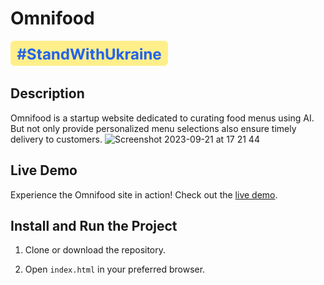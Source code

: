 # Omnifood

[![StandWithUkraine](https://raw.githubusercontent.com/vshymanskyy/StandWithUkraine/main/badges/StandWithUkraine.svg)](https://github.com/vshymanskyy/StandWithUkraine/blob/main/docs/README.md)

## Description

Omnifood is a startup website dedicated to curating food menus using AI. But not only provide personalized menu selections also ensure timely delivery to customers.
![Screenshot 2023-09-21 at 17 21 44](https://github.com/RomchikSt/Portfolio/assets/140477189/3ab6730e-761a-45da-8736-9e84de2a3117)

## Live Demo

Experience the Omnifood site in action! Check out the [live demo](https://rstp-omnifood.netlify.app/).


## Install and Run the Project

1. Clone or download the repository.

2. Open `index.html` in your preferred browser.

